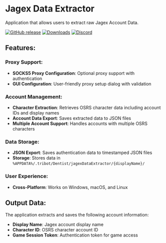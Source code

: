 # Jagex Data Extractor

Application that allows users to extract raw Jagex Account Data.

[![GitHub release](https://img.shields.io/github/v/release/GeniuSKilleR95/JagexRawDataExtractor?style=for-the-badge)](https://github.com/GeniuSKilleR95/JagexRawDataExtractor/releases)
[![Downloads](https://img.shields.io/github/downloads/GeniuSKilleR95/JagexRawDataExtractor/total?style=for-the-badge)](https://github.com/GeniuSKilleR95/JagexRawDataExtractor/releases)
[![Discord](https://img.shields.io/discord/674640536170135563?color=7289da&label=Discord&logo=discord&style=for-the-badge)](https://discord.gg/dentist)

## Features:

### Proxy Support:
- **SOCKS5 Proxy Configuration**: Optional proxy support with authentication
- **GUI Configuration**: User-friendly proxy setup dialog with validation

### Account Management:
- **Character Extraction**: Retrieves OSRS character data including account IDs and display names
- **Account Data Export**: Saves extracted data to JSON files
- **Multiple Account Support**: Handles accounts with multiple OSRS characters

### Data Storage:
- **JSON Export**: Saves authentication data to timestamped JSON files
- **Storage**: Stores data in `%APPDATA%/.tribot/Dentist/jagexDataExtractor/{displayName}/`

### User Experience:
- **Cross-Platform**: Works on Windows, macOS, and Linux

## Output Data:
The application extracts and saves the following account information:
- **Display Name**: Jagex account display name
- **Character ID**: OSRS character account ID
- **Game Session Token**: Authentication token for game access
